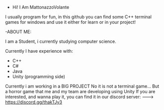 
- Hi! I Am MattonazzoVolante

I usually program for fun, in this github you can find some C++ terminal games for windows
and use it either for learn or in your project!

-ABOUT ME:

I am a Student, i currently studying computer science.

Currently I have experience with:

- C++
- C#
- Java
- Unity (programming side)

Currently i am working in a BIG PROJECT
No it is not a terminal game...
But a horror game that me and my team are developing using Unity
If you are interested, and wanna play it, you can find it in our discord server:
---> https://discord.gg/thakTJy3
